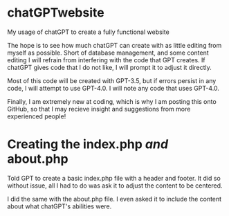 # chatGPTwebsite
My usage of chatGPT to create a fully functional website

The hope is to see how much chatGPT can create with as little editing from myself as possible. Short of database management, and some content editing I will refrain from interfering with the code that GPT creates. If chatGPT gives code that I do not like, I will prompt it to adjust it directly.

Most of this code will be created with GPT-3.5, but if errors persist in any code, I will attempt to use GPT-4.0. I will note any code that uses GPT-4.0.

Finally, I am extremely new at coding, which is why I am posting this onto GitHub, so that I may recieve insight and suggestions from more experienced people!

# Creating the index.php *and* about.php
Told GPT to create a basic index.php file with a header and footer. It did so without issue, all I had to do was ask it to adjust the content to be centered.

I did the same with the about.php file. I even asked it to include the content about what chatGPT's abilities were.
